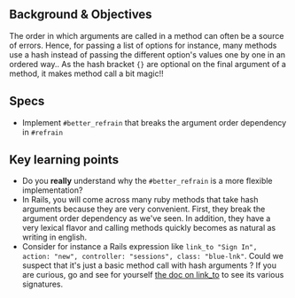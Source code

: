 ## Background & Objectives

The order in which arguments are called in a method can often be a source of errors. Hence, for passing a list of options for instance, many methods use a hash instead of passing the different option's values one by one in an ordered way.. As the hash bracket `{}` are optional on the final argument of a method, it makes method call a bit magic!!

## Specs

- Implement `#better_refrain` that breaks the argument order dependency in `#refrain`

## Key learning points

- Do you **really** understand why the `#better_refrain` is a more flexible implementation?
- In Rails, you will come across many ruby methods that take hash arguments because they are very convenient. First, they break the argument order dependency as we've seen. In addition, they have a very lexical flavor and calling methods quickly becomes as natural as writing in english.
- Consider for instance a Rails expression like `link_to "Sign In", action: "new", controller: "sessions", class: "blue-lnk"`. Could we suspect that it's just a basic method call with hash arguments ? If you are curious, go and see for yourself [the doc on link_to](http://api.rubyonrails.org/classes/ActionView/Helpers/UrlHelper.html#method-i-link_to) to see its various signatures.
